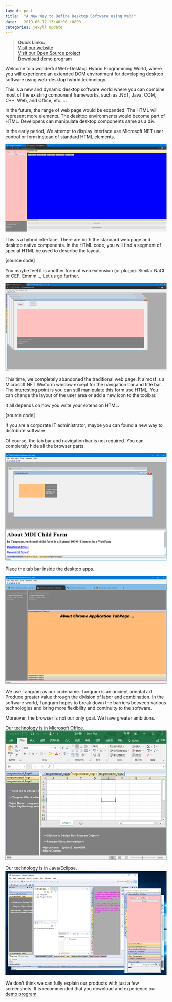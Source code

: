 ```yaml
---
layout: post
title:  "A New Way to Define Desktop Software using Web!"
date:   2019-06-17 15:40:00 +0800
categories: jekyll update
---
```


> **Quick Links:**  
> [Visit our website](https://www.tangram.dev)  
> [Visit our Open Source project](https://github.com/TangramDev)  
> [Download demo program](https://github.com/TangramDev/Tangram/releases)


Welcome to a wonderful Web-Desktop Hybrid Programming World, where you will experience an extended DOM environment for developing desktop software using web-desktop hybrid technology.

This is a new and dynamic desktop software world where you can combine most of the existing component frameworks, such as .NET, Java, COM, C++, Web, and Office, etc. …

In the future, the range of web page would be expanded. The HTML will represent more elements. The desktop environments would become part of HTML. Developers can manipulate desktop components same as a div.

In the early period, We attempt to display interface use Microsoft.NET user control or form instead of standard HTML elements.

![assets/p2.png](assets/chromeapptabpage1.png)

This is a hybrid interface. There are both the standard web page and desktop native components. In the HTML code, you will find a segment of special HTML be used to describe the layout.

[source code]

You maybe feel it is another form of web extension (or plugin). Similar NaCl or CEF. Emmm..., Let us go further.

![assets/p2.png](assets/chromeapptabpage2.png)

This time, we completely abandoned the traditional web page. It almost is a Microsoft.NET Winform window except for the navigation bar and title bar. The interesting point is you can still manipulate this form use HTML. You can change the layout of the user area or add a new icon to the toolbar.

It all depends on how you write your extension HTML.

[source code]

If you are a corporate IT administrator, maybe you can found a new way to distribute software.

Of course, the tab bar and navigation bar is not required. You can completely hide all the browser parts.

![assets/p2.png](assets/app2.png)

Place the tab bar inside the desktop apps.

![assets/p2.png](assets/app1.png)

We use Tangram as our codename. Tangram is an ancient oriental art. Produce greater value through the division of labor and combination. In the software world, Tangram hopes to break down the barriers between various technologies and bring more flexibility and continuity to the software.

Moreover, the browser is not our only goal. We have greater ambitions.

Our technology is in Microsoft Office.
![assets/p2.png](assets/excel3.png)

Our technology is in Java/Eclipse.
![assets/p2.png](assets/eclipse1.png)

We don't think we can fully explain our products with just a few screenshots. It is recommended that you download and experience our [demo program](https://github.com/TangramDev/Tangram/releases).
